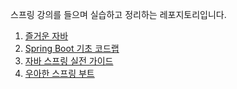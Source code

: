 스프링 강의를 들으며 실습하고 정리하는 레포지토리입니다.

1. [즐거운 자바](https://www.inflearn.com/course/%EC%A6%90%EA%B1%B0%EC%9A%B4-%EC%9E%90%EB%B0%94/dashboard)
2. [Spring Boot 기초 코드랩](https://m.youtube.com/watch?v=prOphEByGFA&t=3s)
3. [자바 스프링 실전 가이드](https://m.youtube.com/watch?v=kJM_bqChfns&t=21085s)
4. [우아한 스프링 부트](https://m.youtube.com/watch?v=z0EaPjF3pCQ)
